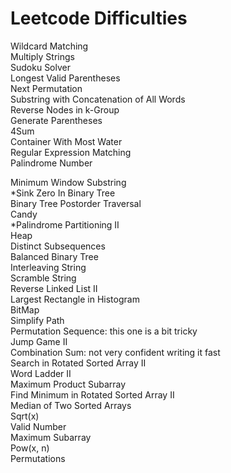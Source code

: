 Leetcode Difficulties
========
Wildcard Matching<br>
Multiply Strings<br>
Sudoku Solver<br>
Longest Valid Parentheses<br>
Next Permutation<br>
Substring with Concatenation of All Words<br>
Reverse Nodes in k-Group<br>
Generate Parentheses<br>
4Sum<br>
Container With Most Water<br>
Regular Expression Matching<br>
Palindrome Number<br>

Minimum Window Substring<br>
*Sink Zero In Binary Tree<br>
Binary Tree Postorder Traversal<br>
Candy<br>
*Palindrome Partitioning II<br>
Heap<br>
Distinct Subsequences<br>
Balanced Binary Tree<br>
Interleaving String<br>
Scramble String<br>
Reverse Linked List II<br>
Largest Rectangle in Histogram<br>
BitMap<br>
Simplify Path<br>
Permutation Sequence: this one is a bit tricky<br>
Jump Game II<br>
Combination Sum: not very confident writing it fast<br>
Search in Rotated Sorted Array II<br>
Word Ladder II<br>
Maximum Product Subarray<br>
Find Minimum in Rotated Sorted Array II<br>
Median of Two Sorted Arrays<br>
Sqrt(x)<br>
Valid Number<br>
Maximum Subarray<br>
Pow(x, n)<br>
Permutations<br>
